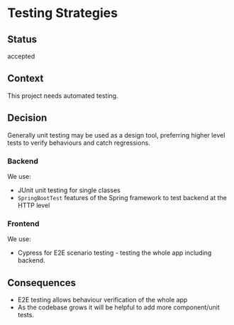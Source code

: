 # Testing Strategies

## Status

accepted

## Context

This project needs automated testing.

## Decision

Generally unit testing may be used as a design tool, preferring higher level tests
to verify behaviours and catch regressions.

### Backend

We use:
 - JUnit unit testing for single classes
 - `SpringBootTest` features of the Spring framework to test backend at the HTTP level

### Frontend

We use:
 - Cypress for E2E scenario testing - testing the whole app including backend.

## Consequences

 - E2E testing allows behaviour verification of the whole app
 - As the codebase grows it will be helpful to add more component/unit tests.